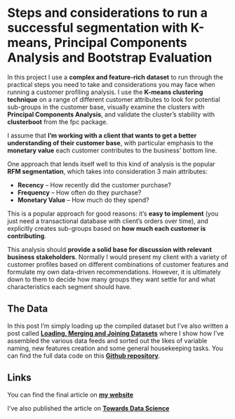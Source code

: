 # Steps and considerations to run a successful segmentation with K-means, Principal Components Analysis and Bootstrap Evaluation

In this project I use a __complex and feature-rich dataset__  to run through the practical steps you need to take and considerations you may face when running a customer profiling analysis. I  use the __K-means clustering technique__ on a range of different customer attributes to look for potential sub-groups in the customer base, visually examine the clusters with __Principal Components Analysis__, and validate the cluster’s stability with __clusterboot__ from the fpc package.

I assume that __I’m working with a client that wants to get a better understanding of their customer base__, with particular emphasis to the __monetary value__ each customer contributes to the business’ bottom line.

One approach that lends itself well to this kind of analysis is the popular __RFM segmentation__, which takes into consideration 3 main attributes:

- __Recency__ – How recently did the customer purchase?
- __Frequency__ – How often do they purchase?
- __Monetary Value__ – How much do they spend?

This is a popular approach for good reasons: it’s __easy to implement__ (you just need a transactional database with client’s orders over time), and explicitly creates sub-groups based on __how much each customer is contributing__.

This analysis should __provide a solid base for discussion with relevant business stakeholders__. Normally I would present my client with a variety of customer profiles based on different combinations of customer features and formulate my own data-driven recommendations. However, it is ultimately down to them to decide how many groups they want settle for and what characteristics each segment should have.

## The Data

In this post I’m simply loading up the compiled dataset but I’ve also written a post called [__Loading, Merging and Joining Datasets__](https://diegousai.io/2019/09/loading-merging-and-joining-datasets/) where I show how I’ve assembled the various data feeds and sorted out the likes of variable naming, new features creation and some general housekeeping tasks. You can find the full data code on this [__Github repository__](https://github.com/DiegoUsaiUK/Loading_Merging_and_Joining_Datasets).

## Links

You can find the final article on [__my website__](https://diegousai.io/2019/09/steps-and-considerations-to-run-a-successful-segmentation/)

I've also published the article on [__Towards Data Science__](https://towardsdatascience.com/practical-steps-and-considerations-to-successfully-profile-your-customer-base-19f3f0991407)
